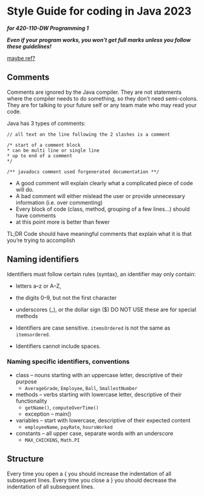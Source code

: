 # Style Guide for coding in Java 2023
**_for 420-110-DW Programming 1_** 

**_Even if your program works, you won’t get full marks unless you follow these guidelines!_**

[maybe ref?](https://google.github.io/styleguide/javaguide.html)
## Comments
Comments are ignored by the Java compiler.  They are not statements where the compiler needs to do something, so they don’t need semi-colons.
They are for talking to your future self or any team mate who may read your code. 

Java has 3 types of comments:

`// all text on the line following the 2 slashes is a comment`

```
/* start of a comment block
* can be multi line or single line
* up to end of a comment
*/
```

`/** javadocs comment used forgenerated documentation **/`

* A good comment will explain clearly what a complicated piece of code will do.
* A bad comment will either mislead the user or provide unnecessary information (i.e. over commenting)
* Every block of code (class, method, grouping of a few lines...) should have comments
* at this point more is better than fewer

TL;DR Code should have meaningful comments that explain what it is that you’re trying to accomplish
## Naming identifiers
Identifiers must follow certain rules (syntax), an identifier may only contain:
* letters a–z or A–Z, 
* the digits 0–9, but not the first character
* underscores (_), or  the dollar sign ($)  DO NOT USE these are for special methods

* Identifiers are case sensitive.  `itemsOrdered` is not the same as `itemsordered`.
* Identifiers cannot include spaces.

### Naming specific identifiers, conventions
* class – nouns starting with an uppercase letter, descriptive of their purpose
  *  `AverageGrade`, `Employee`, `Ball`, `SmallestNumber`
* methods – verbs starting with lowercase letter, descriptive of their functionality
  * `getName()`, `computeOverTime()`
  * exception – main()
* variables – start with lowercase, descriptive of their expected content
  * `employeeName`, `payRate`, `hoursWorked`
* constants – all upper case, separate words with an underscore
  * `MAX_CHICKENS`, `Math.PI`

## Structure
Every time you open a { you should increase the indentation of all subsequent lines. Every time you close a } you should decrease the indentation of all subsequent lines.


